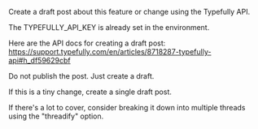 Create a draft post about this feature or change using the Typefully API.

The TYPEFULLY_API_KEY is already set in the environment.

Here are the API docs for creating a draft post: https://support.typefully.com/en/articles/8718287-typefully-api#h_df59629cbf

Do not publish the post. Just create a draft.

If this is a tiny change, create a single draft post.

If there's a lot to cover, consider breaking it down into multiple threads using the "threadify" option.